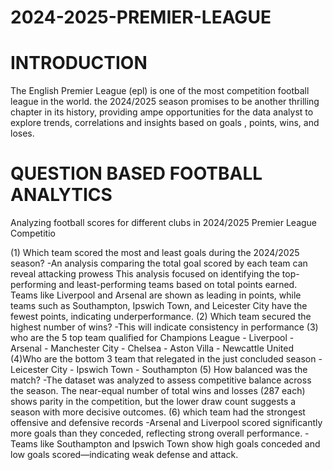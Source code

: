 # 2024-2025-PREMIER-LEAGUE
# INTRODUCTION
The English Premier League (epl) is one  of the most competition football league in the world. the 2024/2025 season promises to be another thrilling chapter in its history, providing ampe opportunities for the data analyst to explore trends, correlations and insights  based on goals , points, wins, and loses.
# QUESTION BASED FOOTBALL ANALYTICS
Analyzing football scores for different clubs in 2024/2025 Premier League Competitio

(1) Which team scored the most and least goals during the 2024/2025 season?
-An analysis comparing the total goal scored by each team can reveal attacking prowess
    This analysis focused on identifying the top-performing and least-performing teams based on total points earned. Teams like Liverpool and Arsenal are shown as leading in points, while teams such as Southampton, Ipswich Town, and Leicester City have the fewest points, indicating underperformance.
(2) Which team secured the highest number of wins? 
-This will indicate consistency in performance
(3) who are the 5 top team qualified for Champions League
    - Liverpool
    - Arsenal
    - Manchester City
    - Chelsea
    - Aston Villa
    - Newcattle United
(4)Who are the bottom 3 team that relegated in the just concluded season
    - Leicester City
    - Ipswich Town
    - Southampton
(5) How balanced was the match?
  -The dataset was analyzed to assess competitive balance across the season. The near-equal number of total wins and losses (287 each) shows parity in the competition, but the lower draw count suggests a season with more decisive outcomes.
(6) which team had the strongest offensive and defensive records
  -Arsenal and Liverpool scored significantly more goals than they conceded, reflecting strong overall performance.
  -Teams like Southampton and Ipswich Town show high goals conceded and low goals scored—indicating weak defense and attack.
